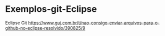 # Exemplos-git-Eclipse
Eclipse Git https://www.guj.com.br/t/nao-consigo-enviar-arquivos-para-o-github-no-eclipse-resolvido/390825/9
